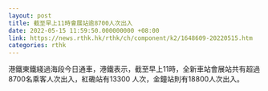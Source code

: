```yaml
---
layout: post
title: 截至早上11時會展站逾8700人次出入
date: 2022-05-15 11:59:50.000000000 +08:00
link: https://news.rthk.hk/rthk/ch/component/k2/1648609-20220515.htm
categories: rthk
---
```


港鐵東鐵綫過海段今日通車，港鐵表示，截至早上11時，全新車站會展站共有超過 8700名乘客人次出入，紅磡站有13300 人次，金鐘站則有18800人次出入。
